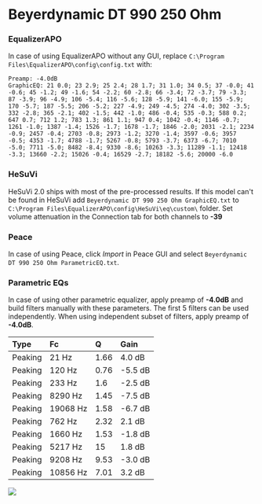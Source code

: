 # Beyerdynamic DT 990 250 Ohm

### EqualizerAPO
In case of using EqualizerAPO without any GUI, replace `C:\Program Files\EqualizerAPO\config\config.txt`
with:
```
Preamp: -4.0dB
GraphicEQ: 21 0.0; 23 2.9; 25 2.4; 28 1.7; 31 1.0; 34 0.5; 37 -0.0; 41 -0.6; 45 -1.2; 49 -1.6; 54 -2.2; 60 -2.8; 66 -3.4; 72 -3.7; 79 -3.3; 87 -3.9; 96 -4.9; 106 -5.4; 116 -5.6; 128 -5.9; 141 -6.0; 155 -5.9; 170 -5.7; 187 -5.5; 206 -5.2; 227 -4.9; 249 -4.5; 274 -4.0; 302 -3.5; 332 -2.8; 365 -2.1; 402 -1.5; 442 -1.0; 486 -0.4; 535 -0.3; 588 0.2; 647 0.7; 712 1.2; 783 1.3; 861 1.1; 947 0.4; 1042 -0.4; 1146 -0.7; 1261 -1.0; 1387 -1.4; 1526 -1.7; 1678 -1.7; 1846 -2.0; 2031 -2.1; 2234 -0.9; 2457 -0.4; 2703 -0.8; 2973 -1.2; 3270 -1.4; 3597 -0.6; 3957 -0.5; 4353 -1.7; 4788 -1.7; 5267 -0.8; 5793 -3.7; 6373 -6.7; 7010 -5.0; 7711 -5.0; 8482 -8.4; 9330 -8.6; 10263 -3.3; 11289 -1.1; 12418 -3.3; 13660 -2.2; 15026 -0.4; 16529 -2.7; 18182 -5.6; 20000 -6.0
```

### HeSuVi
HeSuVi 2.0 ships with most of the pre-processed results. If this model can't be found in HeSuVi add
`Beyerdynamic DT 990 250 Ohm GraphicEQ.txt` to `C:\Program Files\EqualizerAPO\config\HeSuVi\eq\custom\` folder.
Set volume attenuation in the Connection tab for both channels to **-39**

### Peace
In case of using Peace, click *Import* in Peace GUI and select `Beyerdynamic DT 990 250 Ohm ParametricEQ.txt`.

### Parametric EQs
In case of using other parametric equalizer, apply preamp of **-4.0dB** and build filters manually
with these parameters. The first 5 filters can be used independently.
When using independent subset of filters, apply preamp of **-4.0dB**.

| Type    | Fc       |     Q | Gain    |
|:--------|:---------|:------|:--------|
| Peaking | 21 Hz    |  1.66 | 4.0 dB  |
| Peaking | 120 Hz   |  0.76 | -5.5 dB |
| Peaking | 233 Hz   |  1.6  | -2.5 dB |
| Peaking | 8290 Hz  |  1.45 | -7.5 dB |
| Peaking | 19068 Hz |  1.58 | -6.7 dB |
| Peaking | 762 Hz   |  2.32 | 2.1 dB  |
| Peaking | 1660 Hz  |  1.53 | -1.8 dB |
| Peaking | 5217 Hz  | 15    | 1.8 dB  |
| Peaking | 9208 Hz  |  9.53 | -3.0 dB |
| Peaking | 10856 Hz |  7.01 | 3.2 dB  |

![](https://raw.githubusercontent.com/jaakkopasanen/AutoEq/master/results/headphonecom/sbaf-serious/Beyerdynamic%20DT%20990%20250%20Ohm/Beyerdynamic%20DT%20990%20250%20Ohm.png)